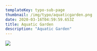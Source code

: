 ```yaml
---
templateKey: typo-sub-page
thumbnail: /img/typo/aquaticgarden.png
date: 2020-03-16T04:59:59.653Z
title: Aquatic Garden
description: "Aquatic Garden"
---
```





![](/img/typo/aquaticgarden.png)


